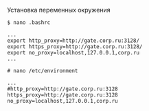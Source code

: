 Установка переменных окружения
```
$ nano .bashrc
```
```
...
export http_proxy=http://gate.corp.ru:3128/
export https_proxy=http://gate.corp.ru:3128/
export no_proxy=localhost,127.0.0.1,corp.ru
...
```
```
# nano /etc/environment
```
```
...
#http_proxy=http://gate.corp.ru:3128
https_proxy=http://gate.corp.ru:3128
no_proxy=localhost,127.0.0.1,corp.ru
```
